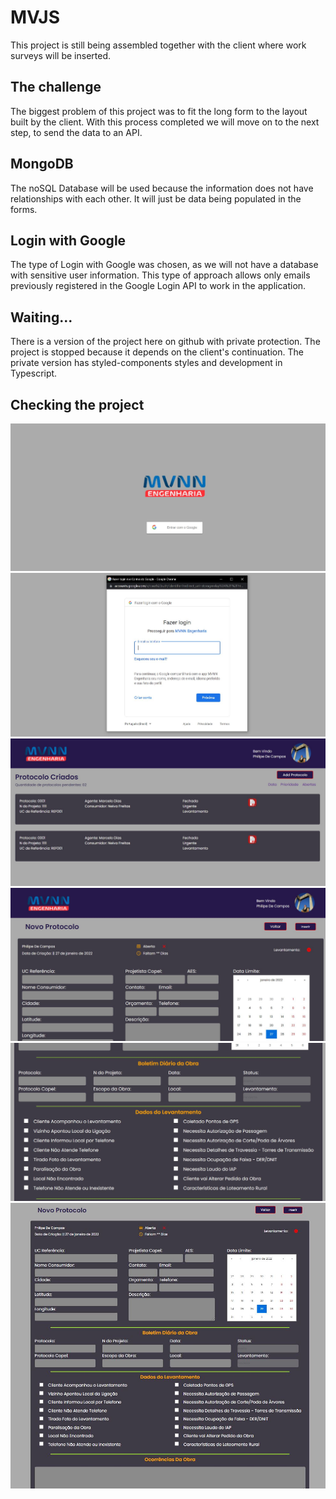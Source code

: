 # MVJS
This project is still being assembled together with the client where work surveys will be inserted.

## The challenge
The biggest problem of this project was to fit the long form to the layout built by the client.
With this process completed we will move on to the next step, to send the data to an API.

## MongoDB
The noSQL Database will be used because the information does not have relationships with each other. It will just be data being populated in the forms.

## Login with Google
The type of Login with Google was chosen, as we will not have a database with sensitive user information.
This type of approach allows only emails previously registered in the Google Login API to work in the application.

## Waiting...
There is a version of the project here on github with private protection. The project is stopped because it depends on the client's continuation.
The private version has styled-components styles and development in Typescript.

## Checking the project
<img src="./src/assets/mvjs01.JPG" alt="login01" />
<img src="./src/assets/mvjs02.JPG" alt="login02" />
<img src="./src/assets/mvjs03.JPG" alt="homePage" />
<img src="./src/assets/mvjs04.JPG" alt="form01" />
<img src="./src/assets/mvjs05.JPG" alt="form02" />
<img src="./src/assets/mvjs06.JPG" alt="form03" />




